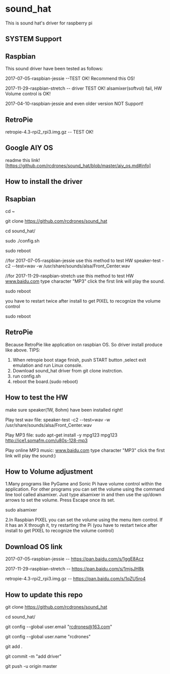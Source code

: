 # sound_hat
This is sound hat's driver for raspberry pi 


SYSTEM Support
-
Raspbian
--
This sound driver have been tested as follows:

2017-07-05-raspbian-jessie --TEST OK! Recommend this OS!

2017-11-29-raspbian-stretch -- driver TEST OK! alsamixer(softvol) fail, HW Volume control is OK! 

2017-04-10-raspbian-jessie and even older version NOT Support!


RetroPie
--
retropie-4.3-rpi2_rpi3.img.gz -- TEST OK! 


Google AIY OS
--
readme this link![https://github.com/rcdrones/sound_hat/blob/master/aiy_os.md#info]


How to install the driver
-
Rsapbian
--
cd ~

git clone https://github.com/rcdrones/sound_hat

cd sound_hat/

sudo ./config.sh 

sudo reboot

//for 2017-07-05-raspbian-jessie use this method to test HW
speaker-test -c2 --test=wav -w /usr/share/sounds/alsa/Front_Center.wav

//for 2017-11-29-raspbian-stretch use this method to test HW
www.baidu.com type character "MP3"
click the first link will play the sound.

sudo reboot

you have to restart twice after install to get PIXEL to recognize the volume control

sudo reboot

RetroPie
--
Because RetroPie like application on raspbian OS. So driver install produce like above.
TIPS: 
1. When retropie boot stage finish, push START button ,select exit emulation and run Linux console.
2. Download sound_hat driver from git clone instrction.
3. run config.sh
4. reboot the board.(sudo reboot)



How to test the HW
-
make sure speaker(1W, 8ohm) have been installed right!

Play test wav file:
speaker-test -c2 --test=wav -w /usr/share/sounds/alsa/Front_Center.wav


Play MP3 file:
sudo apt-get install -y mpg123
mpg123 http://ice1.somafm.com/u80s-128-mp3


Play online MP3 music:
www.baidu.com type character "MP3"
click the first link will play the sound:) 


How to Volume adjustment
--
1.Many programs like PyGame and Sonic Pi have volume control within the application. For other programs you can set the volume using the command line tool called alsamixer. Just type alsamixer in and then use the up/down arrows to set the volume. Press Escape once its set.

sudo alsamixer

2.In Raspbian PIXEL you can set the volume using the menu item control. If it has an X through it, try restarting the Pi (you have to restart twice after install to get PIXEL to recognize the volume control)


Download OS link
--
2017-07-05-raspbian-jessie -- https://pan.baidu.com/s/1ggE8Acz

2017-11-29-raspbian-stretch -- https://pan.baidu.com/s/1mjsJH8k

retropie-4.3-rpi2_rpi3.img.gz -- https://pan.baidu.com/s/1qZU5ro4




How to update this repo
--

git clone https://github.com/rcdrones/sound_hat

cd sound_hat/

git config --global user.email "rcdrones@163.com"

git config --global user.name "rcdrones"

git add .

git commit -m "add driver"

git push -u origin master 



